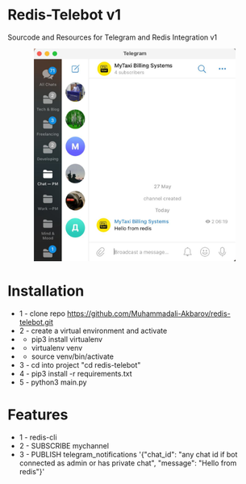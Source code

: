 # Redis-Telebot v1 
Sourcode and Resources for Telegram and Redis Integration v1
<p align="center">
 <img src="./stat/img.jpg" width="400">
</p>

# Installation
* 1 - clone repo https://github.com/Muhammadali-Akbarov/redis-telebot.git
* 2 - create a virtual environment and activate
*  - pip3 install virtualenv
*  - virtualenv venv
*  - source venv/bin/activate
* 3 - cd into project "cd redis-telebot"
* 4 - pip3 install -r requirements.txt
* 5 - python3 main.py

# Features
* 1 - redis-cli
* 2 - SUBSCRIBE mychannel
* 3 - PUBLISH telegram_notifications '{"chat_id": "any chat id if bot connected as admin or has private chat", "message": "Hello from redis"}'



